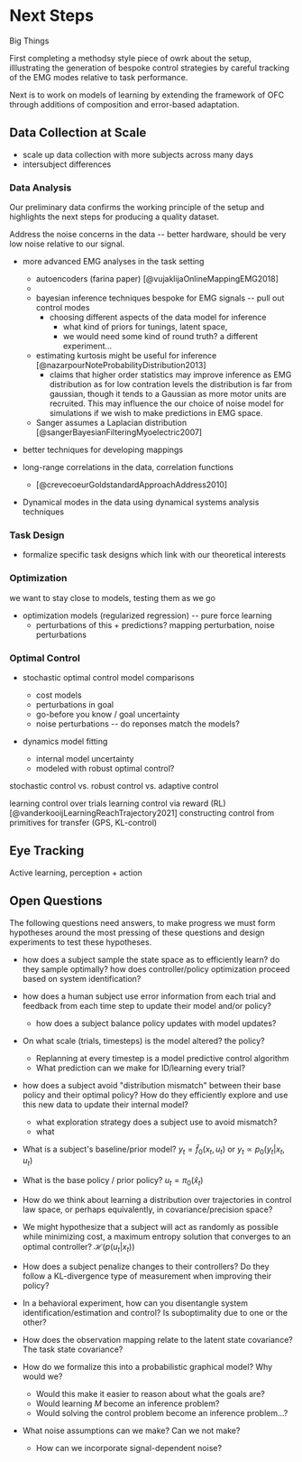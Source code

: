 # Next Steps 

Big Things

First completing a methodsy style piece of owrk about the setup, illlustrating the generation of bespoke control strategies by careful tracking of the EMG modes relative to task performance. 

Next is to work on models of learning by extending the framework of OFC through additions of composition and error-based adaptation.

## Data Collection at Scale

- scale up data collection with more subjects across many days
- intersubject differences


### Data Analysis

Our preliminary data confirms the working principle of the setup and highlights the next steps for producing a quality dataset. 


Address the noise concerns in the data -- better hardware, should be very low noise relative to our signal.


- more advanced EMG analyses in the task setting
  - autoencoders (farina paper) [@vujaklijaOnlineMappingEMG2018]
  - 
  - bayesian inference techniques bespoke for EMG signals -- pull out control modes
    - choosing different aspects of the data model for inference
      - what kind of priors for tunings, latent space, 
      - we would need some kind of round truth? a different experiment...
  - estimating kurtosis might be useful for inference [@nazarpourNoteProbabilityDistribution2013]
    - claims that higher order statistics may improve inference as EMG distribution as for low contration levels the distribution is far from gaussian, though it tends to a Gaussian as more motor units are recruited. This may influence the our choice of noise model for simulations if we wish to make predictions in EMG space.
  - Sanger assumes a Laplacian distribution [@sangerBayesianFilteringMyoelectric2007]

- better techniques for developing mappings

- long-range correlations in the data, correlation functions
  - [@crevecoeurGoldstandardApproachAddress2010]


- Dynamical modes in the data using dynamical systems analysis techniques




### Task Design


- formalize specific task designs which link with our theoretical interests

### Optimization

we want to stay close to models, testing them as we go
- optimization models (regularized regression) -- pure force learning
  - perturbations of this + predictions? mapping perturbation, noise perturbations

### Optimal Control

- stochastic optimal control model comparisons
  - cost models 
  - perturbations in goal
  - go-before you know / goal uncertainty 
  - noise perturbations -- do reponses match the models?

- dynamics model fitting
  - internal model uncertainty 
  - modeled with robust optimal control? 

stochastic control vs. robust control vs. adaptive control

learning control over trials
learning control via reward (RL) [@vanderkooijLearningReachTrajectory2021]
constructing control from primitives for transfer (GPS, KL-control) 

## Eye Tracking

Active learning, perception + action



## Open Questions

The following questions need answers, to make progress we must form hypotheses around the most pressing of these questions and design experiments to test these hypotheses.

- how does a subject sample the state space as to efficiently learn? do they sample optimally? how does controller/policy optimization proceed based on system identification?
- how does a human subject use error information from each trial and feedback from each time step to update their model and/or policy?
    - how does a subject balance policy updates with model updates?
- On what scale (trials, timesteps) is the model altered? the policy?
    - Replanning at every timestep is a model predictive control algorithm
    - What prediction can we make for ID/learning every trial?
- how does a subject avoid "distribution mismatch" between their base policy and their optimal policy? How do they efficiently explore and use this new data to update their internal model?
    - what exploration strategy does a subject use to avoid mismatch?
    - what
- What is a subject's baseline/prior model? $y_{t} = \hat{f}_0(x_t,u_t)$ or $y_{t} \propto p_0(y_t|x_{t},u_t)$
- What is the base policy / prior policy? $u_t = \pi_0(\hat{x}_t)$
- How do we think about learning a distribution over trajectories in control law space, or perhaps equivalently, in covariance/precision space?
- We might hypothesize that a subject will act as randomly as possible while minimizing cost, a maximum entropy solution that converges to an optimal controller? $\mathcal{H}(p(u_t|x_t))$
- How does a subject penalize changes to their controllers? Do they follow a KL-divergence type of measurement when improving their policy?


- In a behavioral experiment, how can you disentangle system identification/estimation and control? Is suboptimality due to one or the other?
- How does the observation mapping relate to the latent state covariance? The task state covariance?
- How do we formalize this into a probabilistic graphical model? Why would we?
    - Would this make it easier to reason about what the goals are?
    - Would learning $M$ become an inference problem?
    - Would solving the control problem become an inference problem...?
- What noise assumptions can we make? Can we not make?
    - How can we incorporate signal-dependent noise?
